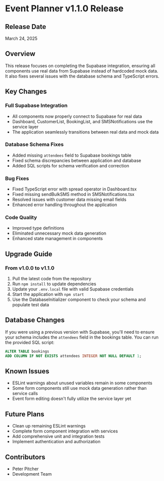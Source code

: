 # Event Planner v1.1.0 Release

## Release Date
March 24, 2025

## Overview
This release focuses on completing the Supabase integration, ensuring all components use real data from Supabase instead of hardcoded mock data. It also fixes several issues with the database schema and TypeScript errors.

## Key Changes

### Full Supabase Integration
- All components now properly connect to Supabase for real data
- Dashboard, CustomerList, BookingList, and SMSNotifications use the service layer
- The application seamlessly transitions between real data and mock data

### Database Schema Fixes
- Added missing `attendees` field to Supabase bookings table
- Fixed schema discrepancies between application and database
- Added SQL scripts for schema verification and correction

### Bug Fixes
- Fixed TypeScript error with spread operator in Dashboard.tsx
- Fixed missing sendBulkSMS method in SMSNotifications.tsx
- Resolved issues with customer data missing email fields
- Enhanced error handling throughout the application

### Code Quality
- Improved type definitions
- Eliminated unnecessary mock data generation
- Enhanced state management in components

## Upgrade Guide

### From v1.0.0 to v1.1.0

1. Pull the latest code from the repository
2. Run `npm install` to update dependencies
3. Update your `.env.local` file with valid Supabase credentials
4. Start the application with `npm start`
5. Use the DatabaseInitializer component to check your schema and populate test data

## Database Changes
If you were using a previous version with Supabase, you'll need to ensure your schema includes the `attendees` field in the bookings table. You can run the provided SQL script:

```sql
ALTER TABLE bookings 
ADD COLUMN IF NOT EXISTS attendees INTEGER NOT NULL DEFAULT 1;
```

## Known Issues
- ESLint warnings about unused variables remain in some components
- Some form components still use mock data generation rather than service calls
- Event form editing doesn't fully utilize the service layer yet

## Future Plans
- Clean up remaining ESLint warnings
- Complete form component integration with services
- Add comprehensive unit and integration tests
- Implement authentication and authorization

## Contributors
- Peter Pitcher
- Development Team 